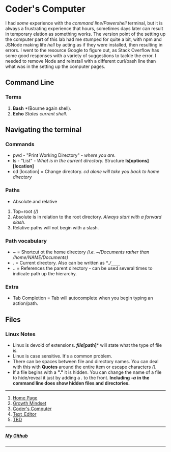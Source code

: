 # Coder's Computer

I had *some* experience with the _command line/Powershell_ terminal, but it is always a frustrating experience that hours, sometimes
days later can result in temporary elation as something works. The version point of the setting up the computer part of this
lab had me stumped for quite a bit, with npm and JSNode making life *hell* by acting as if they were installed, then resulting in errors. I went to the resource Google to figure out, as Stack Overflow has some good responses with a variety of suggestions to tackle the error. I needed to remove Node and reinstall with a different curl/bash line than what was in the setting up the computer pages.

## Command Line 
### Terms

1. **Bash** *(Bourne again shell).
1. **Echo** *States current shell*.

## Navigating the terminal
### Commands

- pwd - "Print Working Directory" - _where you are._
- ls - "List" - _What is in the current directory._ Structure **ls[options][location]**
- cd [location] = Change directory. _cd alone will take you back to home directory_


### Paths

- Absolute and relative
1. Top=root *(/)*
1. Absolute is in relation to the root directory. *Always start with a forward slash*.
1. Relative paths will not begin with a slash.

### Path vocabulary

- ~ = Shortcut ot the home directory *(i.e. ~/Documents rather than /home/NAME/Documents)*
- . = Current directory. Also can be written as **./`____`*
- .. = References the parent directory - can be used several times to indicate path up the hierarchy.

### Extra
- Tab Completion = Tab will autocomplete when you begin typing an action/path.


## Files 

### Linux Notes

- Linux is devoid of extensions. ***file*[path]*** will state what the type of file is.
- Linux is case sensitive. It's a common problem.
- There can be spaces between file and directory names. You can deal with this with **Quotes** around the entire item or escape characters *(\).*
- If a file begins with a **"."** it is hidden. You can change the name of a file to hide/reveal it just by adding a *.* to the front. **Including** ***-a*** **in the command line does show hidden files and directories.**

***

1. [Home Page](/README.md)
1. [Growth Mindset](/Learning-Journal.md)
1. [Coder's Computer](/CODERS_COMPUTER.md)
1. [Text_Editor](/Text_Editors.md)
1. [TBD](/Learning-Journal.md)

***

##### [My Github](https://github.com/Ocsilius) 

***
